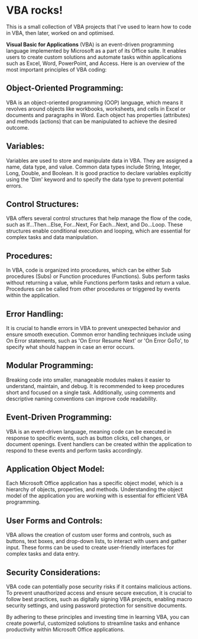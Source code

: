 # VBA rocks!

This is a small collection of VBA projects that I've used to learn how to code in VBA, then later, worked on and optimised.

**Visual Basic for Applications** (VBA) is an event-driven programming language implemented by Microsoft as a part of its Office suite. It enables users to create custom solutions and automate tasks within applications such as Excel, Word, PowerPoint, and Access. Here is an overview of the most important principles of VBA coding:

## Object-Oriented Programming: 
VBA is an object-oriented programming (OOP) language, which means it revolves around objects like workbooks, worksheets, and cells in Excel or documents and paragraphs in Word. Each object has properties (attributes) and methods (actions) that can be manipulated to achieve the desired outcome.

## Variables: 
Variables are used to store and manipulate data in VBA. They are assigned a name, data type, and value. Common data types include String, Integer, Long, Double, and Boolean. It is good practice to declare variables explicitly using the 'Dim' keyword and to specify the data type to prevent potential errors.

## Control Structures: 
VBA offers several control structures that help manage the flow of the code, such as If...Then...Else, For...Next, For Each...Next, and Do...Loop. These structures enable conditional execution and looping, which are essential for complex tasks and data manipulation.

## Procedures: 
In VBA, code is organized into procedures, which can be either Sub procedures (Subs) or Function procedures (Functions). Subs perform tasks without returning a value, while Functions perform tasks and return a value. Procedures can be called from other procedures or triggered by events within the application.

## Error Handling: 
It is crucial to handle errors in VBA to prevent unexpected behavior and ensure smooth execution. Common error handling techniques include using On Error statements, such as 'On Error Resume Next' or 'On Error GoTo', to specify what should happen in case an error occurs.

## Modular Programming: 
Breaking code into smaller, manageable modules makes it easier to understand, maintain, and debug. It is recommended to keep procedures short and focused on a single task. Additionally, using comments and descriptive naming conventions can improve code readability.

## Event-Driven Programming: 
VBA is an event-driven language, meaning code can be executed in response to specific events, such as button clicks, cell changes, or document openings. Event handlers can be created within the application to respond to these events and perform tasks accordingly.

## Application Object Model: 
Each Microsoft Office application has a specific object model, which is a hierarchy of objects, properties, and methods. Understanding the object model of the application you are working with is essential for efficient VBA programming.

## User Forms and Controls: 
VBA allows the creation of custom user forms and controls, such as buttons, text boxes, and drop-down lists, to interact with users and gather input. These forms can be used to create user-friendly interfaces for complex tasks and data entry.

## Security Considerations: 

VBA code can potentially pose security risks if it contains malicious actions. To prevent unauthorized access and ensure secure execution, it is crucial to follow best practices, such as digitally signing VBA projects, enabling macro security settings, and using password protection for sensitive documents.


By adhering to these principles and investing time in learning VBA, you can create powerful, customized solutions to streamline tasks and enhance productivity within Microsoft Office applications.

